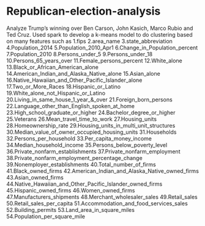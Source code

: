 # Republican-election-analysis
Analyze Trump’s winning over Ben Carson, John Kasich, Marco Rubio and Ted Cruz.
Used spark to develop a k-means model to do clustering based on many features such as 
1.fips 
2.area_name 
3.state_abbreviation 
4.Population_2014 
5.Population_2010_Apr1 
6.Change_in_Population_percent 
7.Population_2010 
8.Persons_under_5 
9.Persons_under_18 
10.Persons_65_years_over 
11.Female_persons_percent 
12.White_alone 
13.Black_or_African_American_alone 
14.American_Indian_and_Alaska_Native_alone 
15.Asian_alone 
16.Native_Hawaiian_and_Other_Pacific_Islander_alone 
17.Two_or_More_Races 
18.Hispanic_or_Latino 
19.White_alone_not_Hispanic_or_Latino 
20.Living_in_same_house_1_year_&_over 
21.Foreign_born_persons 
22.Language_other_than_English_spoken_at_home 
23.High_school_graduate_or_higher 
24.Bachelor_degree_or_higher 
25.Veterans 
26.Mean_travel_time_to_work 
27.Housing_units 
28.Homeownership_rate 
29.Housing_units_in_multi_unit_structures 
30.Median_value_of_owner_occupied_housing_units 
31.Households 
32.Persons_per_household 
33.Per_capita_money_income 
34.Median_household_income 
35.Persons_below_poverty_level 
36.Private_nonfarm_establishments 
37.Private_nonfarm_employment 
38.Private_nonfarm_employment_percentage_change 
39.Nonemployer_establishments 
40.Total_number_of_firms 
41.Black_owned_firms 
42.American_Indian_and_Alaska_Native_owned_firms 
43.Asian_owned_firms 
44.Native_Hawaiian_and_Other_Pacific_Islander_owned_firms 
45.Hispanic_owned_firms 
46.Women_owned_firms 
47.Manufacturers_shipments 
48.Merchant_wholesaler_sales 
49.Retail_sales 
50.Retail_sales_per_capita 
51.Accommodation_and_food_services_sales 
52.Building_permits 
53.Land_area_in_square_miles 
54.Population_per_square_mile
